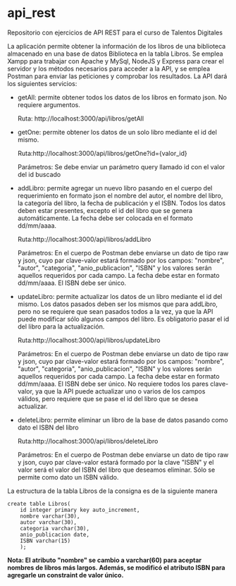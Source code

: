 # api_rest
<p>
  Repositorio con ejercicios de API REST para el curso de Talentos Digitales
</p>
<p>
  La aplicación permite obtener la información de los libros de una biblioteca almacenado en una base de datos Biblioteca en la tabla Libros. Se emplea Xampp para trabajar con Apache y MySql, NodeJS y Express para crear el servidor y los métodos necesarios para acceder a la API, y se emplea Postman para enviar las peticiones y comprobar los resultados. La API dará los siguientes servicios: 
</p>
<ul>
  <li>
    <p>
      getAll: permite obtener todos los datos de los libros en formato json. No requiere argumentos.
    </p>
    <p>
      Ruta: http://localhost:3000/api/libros/getAll
    </p>
  </li>
   <li>
    <p>
      getOne: permite obtener los datos de un solo libro mediante el id del mismo.
    </p>
    <p>
      Ruta:http://localhost:3000/api/libros/getOne?id={valor_id}
    </p>
    <p>
      Parámetros: Se debe enviar un parámetro query llamado id con el valor del id buscado
    </p>
  </li>
<li>
    <p>
      addLibro: permite agregar un nuevo libro pasando en el cuerpo del requerimiento en formato json el nombre del autor, el nombre del libro, la categoría del libro, la fecha de publicación y el ISBN. Todos los datos deben estar presentes, excepto el id del libro que se genera automáticamente. La fecha debe ser colocada en el formato dd/mm/aaaa.
    </p>
    <p>
      Ruta:http://localhost:3000/api/libros/addLibro
    </p>
    <p>
      Parámetros: En el cuerpo de Postman debe enviarse un dato de tipo raw y json, cuyo par clave-valor estará formado por los campos: "nombre", "autor", "categoria", "anio_publicacion", "ISBN" y los valores serán aquellos requeridos por cada campo. La fecha debe estar en formato dd/mm/aaaa. El ISBN debe ser único.
    </p>
  </li>
<li>
    <p>
      updateLibro: permite actualizar los datos de un libro mediante el id del mismo. Los datos pasados deben ser los mismos que para addLibro, pero no se requiere que sean pasados todos a la vez, ya que la API puede modificar sólo algunos campos del libro. Es obligatorio pasar el id del libro para la actualización.
    </p>
    <p>
      Ruta:http://localhost:3000/api/libros/updateLibro
    </p>
    <p>
     Parámetros: En el cuerpo de Postman debe enviarse un dato de tipo raw y json, cuyo par clave-valor estará formado por los campos: "nombre", "autor", "categoria", "anio_publicacion", "ISBN" y los valores serán aquellos requeridos por cada campo. La fecha debe estar en formato dd/mm/aaaa. El ISBN debe ser único.
	    No requiere todos los pares clave-valor, ya que la API puede actualizar uno o varios de los campos válidos, pero requiere que se pase el id del libro que se desea actualizar.
    </p>
  </li>
<li>
    <p>
      deleteLibro: permite eliminar un libro de la base de datos pasando como dato el ISBN del libro
    </p>
    <p>
      Ruta:http://localhost:3000/api/libros/deleteLibro
    </p>
    <p>
     Parámetros: En el cuerpo de Postman debe enviarse un dato de tipo raw y json, cuyo par clave-valor estará formado por la clave "ISBN" y el valor será el valor del ISBN del libro que deseamos eliminar. Sólo se permite como dato un ISBN válido.
    </p>
  </li>
</ul>


<p>
  La estructura de la tabla Libros de la consigna es de la siguiente manera
  
</p>
<code>create table Libros(
  	id integer primary key auto_increment,
  	nombre varchar(30),
  	autor varchar(30),
  	categoria varchar(30),
  	anio_publicacion date,
  	ISBN varchar(15)
	);</code><br>

<p>
 <strong> Nota: El atributo "nombre" se cambio a varchar(60) para aceptar nombres de libros más largos. Además, se modificó el atributo ISBN para agregarle un constraint de valor único.
 </strong>
</p>
